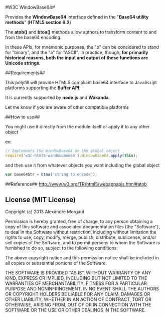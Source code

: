 #W3C WindowBase64#

Provides the **WindowBase64** interface defined in the "**Base64 utility methods**" (**HTML5 section 6.2**)

The **atob()** and **btoa()** methods allow authors to transform content to and from the base64 encoding.In these APIs, for mnemonic purposes, the "b" can be considered to stand for "binary", and the "a" for "ASCII". In practice, though, **for primarily historical reasons, both the input and output of these functions are Unicode strings.**##Requirements##
This polyfill will provide HTML5 compliant base64 interface to JavaScript platforms supporting the **Buffer API**.
It is currently supported by **node.js** and **Wakanda**.
Let me know if you are aware of other compatible platforms##How to use##

You might use it directly from the module itself or apply it to any other objectex:
```javascript// Implements the WindowBase64 on the global objectrequire('w3c-html5-windowbase64').WindowBase64.apply(this);
```
and then use it from whatever objects you want including the global object

```javascriptvar base64Str = btoa('string to encode');
```



##Reference##
http://www.w3.org/TR/html5/webappapis.html#atob## License (MIT License) ##Copyright (c) 2013 Alexandre MorgautPermission is hereby granted, free of charge, to any person obtaining a copyof this software and associated documentation files (the "Software"), to dealin the Software without restriction, including without limitation the rightsto use, copy, modify, merge, publish, distribute, sublicense, and/or sellcopies of the Software, and to permit persons to whom the Software isfurnished to do so, subject to the following conditions:The above copyright notice and this permission notice shall be included inall copies or substantial portions of the Software.THE SOFTWARE IS PROVIDED "AS IS", WITHOUT WARRANTY OF ANY KIND, EXPRESS ORIMPLIED, INCLUDING BUT NOT LIMITED TO THE WARRANTIES OF MERCHANTABILITY,FITNESS FOR A PARTICULAR PURPOSE AND NONINFRINGEMENT. IN NO EVENT SHALL THEAUTHORS OR COPYRIGHT HOLDERS BE LIABLE FOR ANY CLAIM, DAMAGES OR OTHERLIABILITY, WHETHER IN AN ACTION OF CONTRACT, TORT OR OTHERWISE, ARISING FROM,OUT OF OR IN CONNECTION WITH THE SOFTWARE OR THE USE OR OTHER DEALINGS INTHE SOFTWARE.